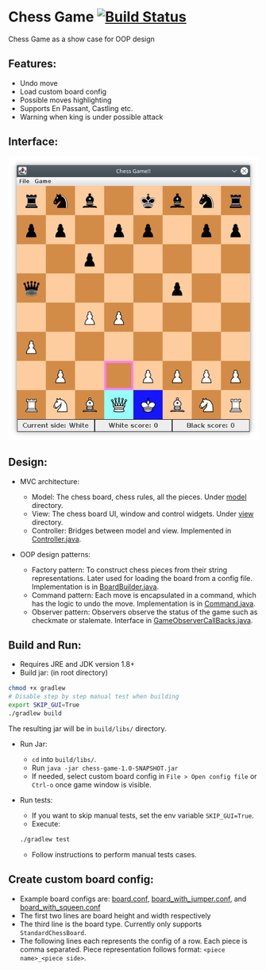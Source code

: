 # Chess Game [![Build Status](https://travis-ci.com/zli117/Chess-Game.svg?token=j4y2W3bQxnm7LkxGR6Um&branch=master)](https://travis-ci.com/zli117/Chess-Game)

Chess Game as a show case for OOP design

## Features:

 * Undo move
 * Load custom board config
 * Possible moves highlighting
 * Supports En Passant, Castling etc.
 * Warning when king is under possible attack

## Interface:
![Screenshot](files/screenshot.png)

## Design:

 * MVC architecture: 
   * Model: The chess board, chess rules, all the pieces. Under [model](src/main/java/model) directory.
   * View: The chess board UI, window and control widgets. Under [view](src/main/java/view) directory.
   * Controller: Bridges between model and view. Implemented in [Controller.java](src/main/java/controller/Controller.java).
 
 * OOP design patterns:
   * Factory pattern: To construct chess pieces from their string representations. Later used for 
     loading the board from a config file. Implementation is in [BoardBuilder.java](src/main/java/utils/BoardBuilder.java).
   * Command pattern: Each move is encapsulated in a command, which has the logic to undo the move. 
     Implementation is in [Command.java](src/main/java/model/Command.java).
   * Observer pattern: Observers observe the status of the game such as checkmate or stalemate. 
     Interface in [GameObserverCallBacks.java](src/main/java/model/GameObserverCallBacks.java).

## Build and Run:

 * Requires JRE and JDK version 1.8+
 * Build jar: (in root directory)
 ```bash
 chmod +x gradlew
 # Disable step by step manual test when building
 export SKIP_GUI=True
 ./gradlew build
 ```
 The resulting jar will be in `build/libs/` directory.
 
 * Run Jar:
   * `cd` into `build/libs/`.
   * Run `java -jar chess-game-1.0-SNAPSHOT.jar`
   * If needed, select custom board config in `File > Open config file` or `Ctrl-o` once game window 
     is visible. 
 
 * Run tests:
   * If you want to skip manual tests, set the env variable `SKIP_GUI=True`.
   * Execute:
   ```bash
   ./gradlew test
   ```
   * Follow instructions to perform manual tests cases.
 
## Create custom board config:

* Example board configs are: [board.conf](src/main/resources/board.conf), 
  [board_with_jumper.conf](src/main/resources/board_with_jumper.conf), and 
  [board_with_squeen.conf](src/main/resources/board_with_squeen.conf)
* The first two lines are board height and width respectively
* The third line is the board type. Currently only supports `StandardChessBoard`.
* The following lines each represents the config of a row. Each piece is comma separated. Piece 
  representation follows format: `<piece name>_<piece side>`.
